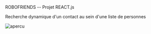 ROBOFRIENDS -- Projet REACT.js

Recherche dynamique d'un contact au sein d'une liste de personnes


![apercu](https://user-images.githubusercontent.com/77495411/159187056-897b4f09-f0e5-4074-abaa-ec035454fd7c.png)

